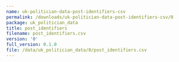 ```yaml
---
name: uk-politician-data-post-identifiers-csv
permalink: /downloads/uk-politician-data-post-identifiers-csv/0
package: uk_politician_data
title: post_identifiers
filename: post_identifiers.csv
version: '0'
full_version: 0.1.0
file: /data/uk_politician_data/0/post_identifiers.csv
---
```

